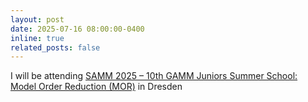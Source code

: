 ```yaml
---
layout: post
date: 2025-07-16 08:00:00-0400
inline: true
related_posts: false
---
```


I will be attending [SAMM 2025 – 10th GAMM Juniors Summer School: Model Order Reduction (MOR)](https://www.gamm-juniors.de/samm-2025/) in Dresden
